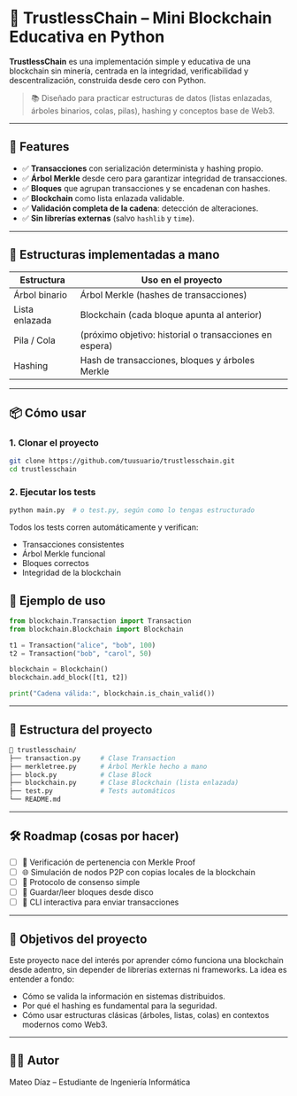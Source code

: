 # 🔗 TrustlessChain – Mini Blockchain Educativa en Python

**TrustlessChain** es una implementación simple y educativa de una blockchain sin minería, centrada en la integridad, verificabilidad y descentralización, construida desde cero con Python.

> 📚 Diseñado para practicar estructuras de datos (listas enlazadas, árboles binarios, colas, pilas), hashing y conceptos base de Web3.

---

## 🚀 Features

- ✅ **Transacciones** con serialización determinista y hashing propio.
- ✅ **Árbol Merkle** desde cero para garantizar integridad de transacciones.
- ✅ **Bloques** que agrupan transacciones y se encadenan con hashes.
- ✅ **Blockchain** como lista enlazada validable.
- ✅ **Validación completa de la cadena**: detección de alteraciones.
- ✅ **Sin librerías externas** (salvo `hashlib` y `time`).

---

## 🧠 Estructuras implementadas a mano

| Estructura         | Uso en el proyecto                                 |
|--------------------|----------------------------------------------------|
| Árbol binario      | Árbol Merkle (hashes de transacciones)             |
| Lista enlazada     | Blockchain (cada bloque apunta al anterior)        |
| Pila / Cola        | (próximo objetivo: historial o transacciones en espera) |
| Hashing            | Hash de transacciones, bloques y árboles Merkle    |

---

## 📦 Cómo usar

### 1. Clonar el proyecto
```bash
git clone https://github.com/tuusuario/trustlesschain.git
cd trustlesschain
```

### 2. Ejecutar los tests
```sh
python main.py  # o test.py, según como lo tengas estructurado
```

Todos los tests corren automáticamente y verifican:

- Transacciones consistentes
- Árbol Merkle funcional
- Bloques correctos
- Integridad de la blockchain

## 🧪 Ejemplo de uso

```python
from blockchain.Transaction import Transaction
from blockchain.Blockchain import Blockchain

t1 = Transaction("alice", "bob", 100)
t2 = Transaction("bob", "carol", 50)

blockchain = Blockchain()
blockchain.add_block([t1, t2])

print("Cadena válida:", blockchain.is_chain_valid())
```
---

## 🧱 Estructura del proyecto
```bash
📁 trustlesschain/
├── transaction.py     # Clase Transaction
├── merkletree.py      # Árbol Merkle hecho a mano
├── block.py           # Clase Block
├── blockchain.py      # Clase Blockchain (lista enlazada)
├── test.py            # Tests automáticos
└── README.md
```
---

## 🛠️ Roadmap (cosas por hacer)

- [ ] 🌳 Verificación de pertenencia con Merkle Proof
- [ ] 🌐 Simulación de nodos P2P con copias locales de la blockchain
- [ ] 🧠 Protocolo de consenso simple
- [ ] 💾 Guardar/leer bloques desde disco
- [ ] 📲 CLI interactiva para enviar transacciones

---

## 🎯 Objetivos del proyecto

Este proyecto nace del interés por aprender cómo funciona una blockchain desde adentro, sin depender de librerías externas ni frameworks. La idea es entender a fondo:

- Cómo se valida la información en sistemas distribuidos.
- Por qué el hashing es fundamental para la seguridad.
- Cómo usar estructuras clásicas (árboles, listas, colas) en contextos modernos como Web3.

---

## 🧑‍💻 Autor
Mateo Díaz – Estudiante de Ingeniería Informática